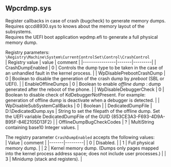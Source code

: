 ## Wpcrdmp.sys

Register callbacks in case of crash (bugcheck) to generate memory dumps.  
Requires qccdi8930.sys to knows about the memory layout of the subsystems.  
Requires the UEFI boot application wpdmp.efi to generate a full physical memory dump.  

Registry parameters:  
`\Registry\Machine\System\CurrentControlSet\Control\CrashControl`  
| Registry value | value | comment |
|----------------|-------|---------|
| CrashDumpEnabled | 0 | Controls the dump type to be taken in the case of an unhandled fault in the kernel process. |
| WpDisablePrebootCrashDump | 0 | Boolean to disable the generation of the crash dump by _preboot_ (SBL or UEFI). |
| EnableOfflineDumps | 0 | Boolean to enable _offline dump_ : dump generated after the reboot of the phone. |
| WpDisableDebuggerCheck | 0 | Boolean to disable check of KdDebuggerNotPresent. For example: generation of offline dump is deactivate when a debugger is detected. |
| WpDisableSubSystemCallBacks | 0 | Boolean |
| DedicatedDumpFile | D:\DedicatedDump.sys | String to set the filepath of the offline dump. Set the UEFI variable DedicatedDumpFile of the GUID {853CE3A3-F693-4D9A-B95F-84E2105D13F2} |
| OfflineDumpBugCheckCodes | ? | MultiString containing base10 Integer values. |

The registry parameter `CrashDumpEnabled` accepts the following values:  
| Value | comment |
|-------|---------|
| 0 | Disabled. |
| 1 | Full physical memory dump. |
| 2 | Kernel memory dump. (Dumps only pages mapped into the kernel process address space; does not include user processes.) |
| 3 | Minidump (stack and registers). |
